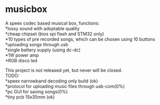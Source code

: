 # musicbox
A speex codec based musical box, functions:\
*lossy sound with adoptable quality\
*cheap chipset (bios spi flash and STM32 only)\
*10 types of pre recorded songs, which can be chosen using 10 buttons\
*uploading songs through usb\
*single battery supply (using dc-dc)\
*1W power amp\
*RGB disco led

This project is not released yet, but never will be closed.\
TODO:\
*speex narrowband decoding only build (ok)\
*protocol for uploading music files through usb-com(0%)\
*pc GUI for saving songs(0%)\
*tiny pcb 15x35mm (ok)
